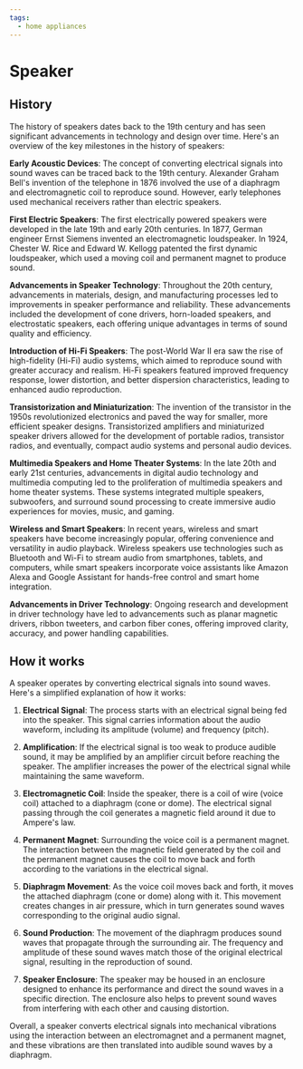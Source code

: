 ```yaml
---
tags:
  - home appliances
---
```


# Speaker

## History

The history of speakers dates back to the 19th century and has seen significant advancements in technology and design over time. Here's an overview of the key milestones in the history of speakers:

**Early Acoustic Devices**: The concept of converting electrical signals into sound waves can be traced back to the 19th century. Alexander Graham Bell's invention of the telephone in 1876 involved the use of a diaphragm and electromagnetic coil to reproduce sound. However, early telephones used mechanical receivers rather than electric speakers.

**First Electric Speakers**: The first electrically powered speakers were developed in the late 19th and early 20th centuries. In 1877, German engineer Ernst Siemens invented an electromagnetic loudspeaker. In 1924, Chester W. Rice and Edward W. Kellogg patented the first dynamic loudspeaker, which used a moving coil and permanent magnet to produce sound.

**Advancements in Speaker Technology**: Throughout the 20th century, advancements in materials, design, and manufacturing processes led to improvements in speaker performance and reliability. These advancements included the development of cone drivers, horn-loaded speakers, and electrostatic speakers, each offering unique advantages in terms of sound quality and efficiency.

**Introduction of Hi-Fi Speakers**: The post-World War II era saw the rise of high-fidelity (Hi-Fi) audio systems, which aimed to reproduce sound with greater accuracy and realism. Hi-Fi speakers featured improved frequency response, lower distortion, and better dispersion characteristics, leading to enhanced audio reproduction.

**Transistorization and Miniaturization**: The invention of the transistor in the 1950s revolutionized electronics and paved the way for smaller, more efficient speaker designs. Transistorized amplifiers and miniaturized speaker drivers allowed for the development of portable radios, transistor radios, and eventually, compact audio systems and personal audio devices.

**Multimedia Speakers and Home Theater Systems**: In the late 20th and early 21st centuries, advancements in digital audio technology and multimedia computing led to the proliferation of multimedia speakers and home theater systems. These systems integrated multiple speakers, subwoofers, and surround sound processing to create immersive audio experiences for movies, music, and gaming.

**Wireless and Smart Speakers**: In recent years, wireless and smart speakers have become increasingly popular, offering convenience and versatility in audio playback. Wireless speakers use technologies such as Bluetooth and Wi-Fi to stream audio from smartphones, tablets, and computers, while smart speakers incorporate voice assistants like Amazon Alexa and Google Assistant for hands-free control and smart home integration.

**Advancements in Driver Technology**: Ongoing research and development in driver technology have led to advancements such as planar magnetic drivers, ribbon tweeters, and carbon fiber cones, offering improved clarity, accuracy, and power handling capabilities.

## How it works

A speaker operates by converting electrical signals into sound waves. Here's a simplified explanation of how it works:

1. **Electrical Signal**: The process starts with an electrical signal being fed into the speaker. This signal carries information about the audio waveform, including its amplitude (volume) and frequency (pitch).

2. **Amplification**: If the electrical signal is too weak to produce audible sound, it may be amplified by an amplifier circuit before reaching the speaker. The amplifier increases the power of the electrical signal while maintaining the same waveform.

3. **Electromagnetic Coil**: Inside the speaker, there is a coil of wire (voice coil) attached to a diaphragm (cone or dome). The electrical signal passing through the coil generates a magnetic field around it due to Ampere's law.

4. **Permanent Magnet**: Surrounding the voice coil is a permanent magnet. The interaction between the magnetic field generated by the coil and the permanent magnet causes the coil to move back and forth according to the variations in the electrical signal.

5. **Diaphragm Movement**: As the voice coil moves back and forth, it moves the attached diaphragm (cone or dome) along with it. This movement creates changes in air pressure, which in turn generates sound waves corresponding to the original audio signal.

6. **Sound Production**: The movement of the diaphragm produces sound waves that propagate through the surrounding air. The frequency and amplitude of these sound waves match those of the original electrical signal, resulting in the reproduction of sound.

7. **Speaker Enclosure**: The speaker may be housed in an enclosure designed to enhance its performance and direct the sound waves in a specific direction. The enclosure also helps to prevent sound waves from interfering with each other and causing distortion.

Overall, a speaker converts electrical signals into mechanical vibrations using the interaction between an electromagnet and a permanent magnet, and these vibrations are then translated into audible sound waves by a diaphragm.